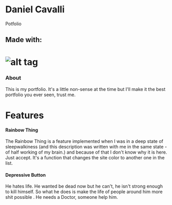 # Daniel Cavalli
Potfolio
## Made with:
![alt tag](https://raw.github.com/dogfalo/materialize/master/images/materialize.gif)
===========
<b><h3>About</h3></b>
This is my portfolio. It's a little non-sense at the time but I'll make it the best portfolio you ever seen, trust me. 

<b><h1>Features</h1></b> 

<b><h4>Rainbow Thing</h4></b>
 The Rainbow Thing is a feature implemented when I was in a deep  state of sleepwalkiness (and this description was written with me in the same state - of half working of my brain.) and because of that I don't know why it is here. Just accept. It's a function that changes the site color to another one in the list.

<b><h4>Depressive Button</h4></b>
 He hates life. He wanted be dead now but he can't, he isn't strong enough to kill himself. So what he does is make the life of people around him more shit possible . He needs a Doctor, someone help him.
